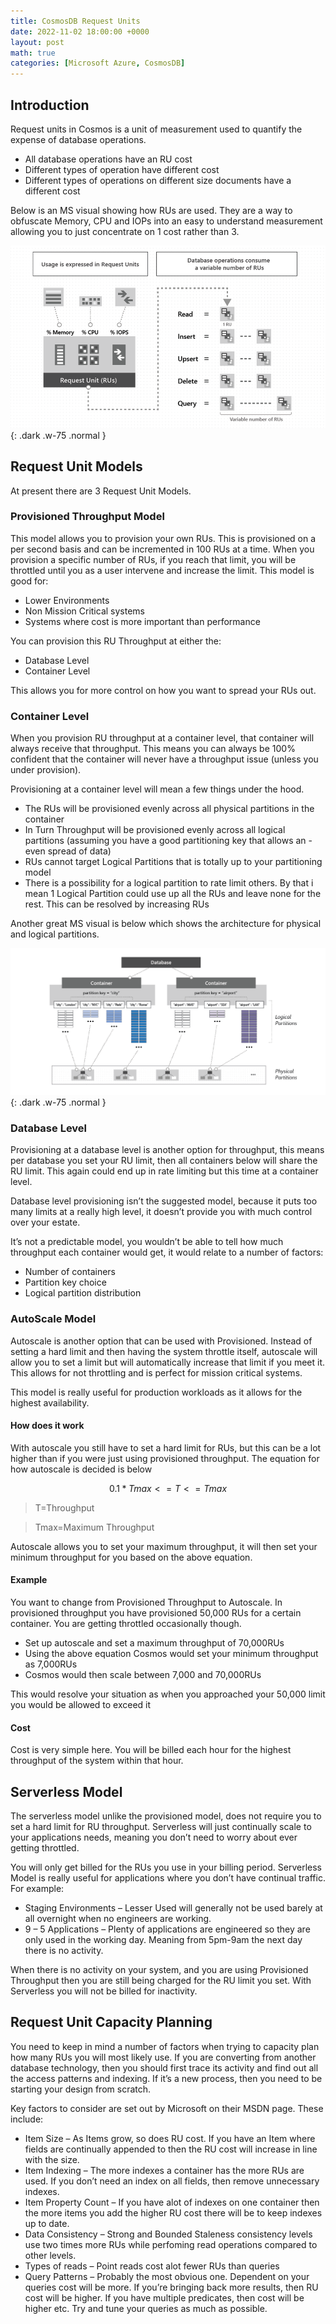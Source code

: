 ```yaml
---
title: CosmosDB Request Units
date: 2022-11-02 18:00:00 +0000
layout: post
math: true
categories: [Microsoft Azure, CosmosDB]
---
```

## Introduction

Request units in Cosmos is a unit of measurement used to quantify the expense of database operations.

- All database operations have an RU cost
- Different types of operation have different cost
- Different types of operations on different size documents have a different cost

Below is an MS visual showing how RUs are used. They are a way to obfuscate Memory, CPU and IOPs into an easy to understand measurement allowing you to just concentrate on 1 cost rather than 3.

![RequestUnits](/assets/images/CosmosRequestUnits.png){: .dark .w-75 .normal }

## Request Unit Models
At present there are 3 Request Unit Models.

### Provisioned Throughput Model
This model allows you to provision your own RUs. This is provisioned on a per second basis and can be incremented in 100 RUs at a time. When you provision a specific number of RUs, if you reach that limit, you will be throttled until you as a user intervene and increase the limit. This model is good for:

- Lower Environments
- Non Mission Critical systems
- Systems where cost is more important than performance

You can provision this RU Throughput at either the:

- Database Level
- Container Level

This allows you for more control on how you want to spread your RUs out.

### Container Level
When you provision RU throughput at a container level, that container will always receive that throughput. This means you can always be 100% confident that the container will never have a throughput issue (unless you under provision).

Provisioning at a container level will mean a few things under the hood.

- The RUs will be provisioned evenly across all physical partitions in the container
- In Turn Throughput will be provisioned evenly across all logical partitions (assuming you have a good partitioning key that allows an - even spread of data)
- RUs cannot target Logical Partitions that is totally up to your partitioning model
- There is a possibility for a logical partition to rate limit others. By that i mean 1 Logical Partition could use up all the RUs and leave none for the rest. This can be resolved by increasing RUs

Another great MS visual is below which shows the architecture for physical and logical partitions.

![RequestUnits1](/assets/images/CosmosRequestUnits1.png){: .dark .w-75 .normal }

### Database Level
Provisioning at a database level is another option for throughput, this means per database you set your RU limit, then all containers below will share the RU limit. This again could end up in rate limiting but this time at a container level.

Database level provisioning isn’t the suggested model, because it puts too many limits at a really high level, it doesn’t provide you with much control over your estate.

It’s not a predictable model, you wouldn’t be able to tell how much throughput each container would get, it would relate to a number of factors:

- Number of containers
- Partition key choice
- Logical partition distribution

### AutoScale Model
Autoscale is another option that can be used with Provisioned. Instead of setting a hard limit and then having the system throttle itself, autoscale will allow you to set a limit but will automatically increase that limit if you meet it. This allows for not throttling and is perfect for mission critical systems.

This model is really useful for production workloads as it allows for the highest availability.

#### How does it work
With autoscale you still have to set a hard limit for RUs, but this can be a lot higher than if you were just using provisioned throughput. The equation for how autoscale is decided is below

$$ 0.1*Tmax <= T <= Tmax  $$

> T=Throughput

> Tmax=Maximum Throughput

Autoscale allows you to set your maximum throughput, it will then set your minimum throughput for you based on the above equation.

#### Example
You want to change from Provisioned Throughput to Autoscale. In provisioned throughput you have provisioned 50,000 RUs for a certain container. You are getting throttled occasionally though.

- Set up autoscale and set a maximum throughput of 70,000RUs
- Using the above equation Cosmos would set your minimum throughput as 7,000RUs
- Cosmos would then scale between 7,000 and 70,000RUs

This would resolve your situation as when you approached your 50,000 limit you would be allowed to exceed it

#### Cost
Cost is very simple here. You will be billed each hour for the highest throughput of the system within that hour.

## Serverless Model
The serverless model unlike the provisioned model, does not require you to set a hard limit for RU throughput. Serverless will just continually scale to your applications needs, meaning you don’t need to worry about ever getting throttled.

You will only get billed for the RUs you use in your billing period. Serverless Model is really useful for applications where you don’t have continual traffic. For example:

- Staging Environments – Lesser Used will generally not be used barely at all overnight when no engineers are working.
- 9 – 5 Applications – Plenty of applications are engineered so they are only used in the working day. Meaning from 5pm-9am the next day there is no activity.

When there is no activity on your system, and you are using Provisioned Throughput then you are still being charged for the RU limit you set. With Serverless you will not be billed for inactivity.

## Request Unit Capacity Planning
You need to keep in mind a number of factors when trying to capacity plan how many RUs you will most likely use. If you are converting from another database technology, then you should first trace its activity and find out all the access patterns and indexing. If it’s a new process, then you need to be starting your design from scratch.

Key factors to consider are set out by Microsoft on their MSDN page. These include:

- Item Size – As Items grow, so does RU cost. If you have an Item where fields are continually appended to then the RU cost will increase in line with the size.
- Item Indexing – The more indexes a container has the more RUs are used. If you don’t need an index on all fields, then remove unnecessary indexes.
- Item Property Count – If you have alot of indexes on one container then the more items you add the higher RU cost there will be to keep indexes up to date.
- Data Consistency – Strong and Bounded Staleness consistency levels use two times more RUs while perfoming read operations compared to other levels.
- Types of reads – Point reads cost alot fewer RUs than queries
- Query Patterns – Probably the most obvious one. Dependent on your queries cost will be more. If you’re bringing back more results, then RU cost will be higher. If you have multiple predicates, then cost will be higher etc. Try and tune your queries as much as possible.